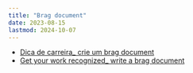 ```yaml
---
title: "Brag document"
date: 2023-08-15
lastmod: 2024-10-07
---
```

- [Dica de carreira_ crie um brag document](https://eltonminetto.dev/post/2022-04-14-brag-document/)
- [Get your work recognized_ write a brag document](https://jvns.ca/blog/brag-documents/)
